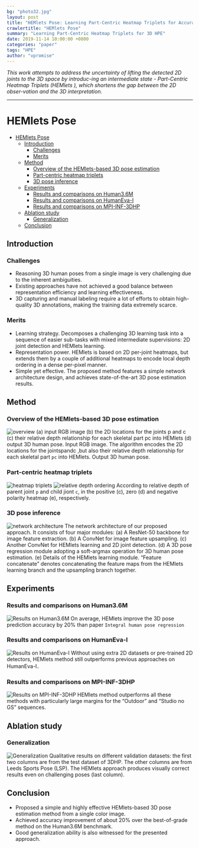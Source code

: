 ```yaml
---
bg: "photo32.jpg"
layout: post
title: "HEMlets Pose: Learning Part-Centric Heatmap Triplets for Accurate 3D Human Pose Estimation"
crawlertitle: "HEMlets Pose"
summary: "Learning Part-Centric Heatmap Triplets for 3D HPE"
date: 2019-11-14 10:00:00 +0800
categories: "paper"
tags: "HPE"
author: "vpromise"
---
```


*This work attempts to address the uncertainty of lifting the detected 2D joints to the 3D space by introduc-ing an intermediate state - Part-Centric Heatmap Triplets (HEMlets ), which shortens the gap between the 2D obser-vation and the 3D interpretation.*

---

# HEMlets Pose

- [HEMlets Pose](#hemlets-pose)
  - [Introduction](#introduction)
    - [Challenges](#challenges)
    - [Merits](#merits)
  - [Method](#method)
    - [Overview of the HEMlets-based 3D pose estimation](#overview-of-the-hemlets-based-3d-pose-estimation)
    - [Part-centric heatmap triplets](#part-centric-heatmap-triplets)
    - [3D pose inference](#3d-pose-inference)
  - [Experiments](#experiments)
    - [Results and comparisons on Human3.6M](#results-and-comparisons-on-human36m)
    - [Results and comparisons on HumanEva-I](#results-and-comparisons-on-humaneva-i)
    - [Results and comparisons on MPI-INF-3DHP](#results-and-comparisons-on-mpi-inf-3dhp)
  - [Ablation study](#ablation-study)
    - [Generalization](#generalization)
  - [Conclusion](#conclusion)

## Introduction

### Challenges
- Reasoning 3D human poses from a single image is very challenging due to the inherent ambiguities.
- Existing approaches have not achieved a good balance between representation efficiency and learning effectiveness.
- 3D capturing and manual labeling require a lot of efforts to obtain high-quality 3D annotations, making the training data extremely scarce.

### Merits
- Learning strategy. Decomposes a challenging 3D learning task into a sequence of easier sub-tasks with mixed intermediate supervisions: 2D joint detection and HEMlets learning.
- Representation power. HEMlets is based on 2D per-joint heatmaps, but extends them by a couple of additional heatmaps to encode local depth ordering in a dense per-pixel manner. 
- Simple yet effective. The proposed method features a simple network architecture design, and achieves state-of-the-art 3D pose estimation results.

## Method

### Overview of the HEMlets-based 3D pose estimation
![overview](https://i.loli.net/2019/11/14/ydDFsUpMuixVX1W.png)
(a) input RGB image 
(b) the 2D locations for the joints p and c 
(c) their relative depth relationship for each skeletal part pc into HEMlets
(d) output 3D human pose.
Input RGB image. The algorithm encodes the 2D locations for the jointspandc ,but also their relative depth relationship for each skeletal part `pc` into HEMlets. Output 3D human pose.

### Part-centric heatmap triplets
![heatmap triplets](https://i.loli.net/2019/11/14/biRa4HPngEVSJC1.png)
![relative depth ordering](https://i.loli.net/2019/11/14/TSiMmK6AHJansWy.png)
According to relative depth of parent joint `p` and child jiont `c`, in the positive (c), zero (d) and negative polarity heatmap (e), respectively.

### 3D pose inference
![network architecture](https://i.loli.net/2019/11/14/8IKosF4WZPOTBdC.png)
The network architecture of our proposed approach. It consists of four major modules: (a) A ResNet-50 backbone for image feature extraction. (b) A ConvNet for image feature upsampling. (c) Another ConvNet for HEMlets learning and 2D joint detection. (d) A 3D pose regression module adopting a soft-argmax operation for 3D human pose estimation. (e) Details of the HEMlets learning module. “Feature concatenate” denotes concatenating the feature maps from the HEMlets learning branch and the upsampling branch together.

## Experiments

### Results and comparisons on Human3.6M
![Results on Human3.6M](https://i.loli.net/2019/11/14/eqPFZwnkIb1jmGH.png)
On average, HEMlets improve the 3D pose prediction accuracy by 20% than paper `Integral human pose regression`

### Results and comparisons on HumanEva-I
![Results on HumanEva-I](https://i.loli.net/2019/11/14/F9ywWL1Zj4NG2Hg.png)
Without using extra 2D datasets or pre-trained 2D detectors, HEMlets method still outperforms previous approaches on HumanEva-I．

### Results and comparisons on MPI-INF-3DHP
![Results on MPI-INF-3DHP](https://i.loli.net/2019/11/14/Ty4zdXAOgH3S6Bx.png)
HEMlets method outperforms all these methods with particularly large margins for the “Outdoor” and “Studio no GS” sequences.

## Ablation study

### Generalization
![Generalization](https://i.loli.net/2019/11/14/uftHinIzyPoM2Zs.png)
Qualitative results on different validation datasets: the first two columns are from the test dataset of 3DHP. The other columns are from Leeds Sports Pose (LSP). The HEMlets approach produces visually correct results even on challenging poses (last column).

## Conclusion
- Proposed a simple and highly effective HEMlets-based 3D pose estimation method from a single color image.
- Achieved accuracy improvement of about 20% over the best-of-grade method on the Human3.6M benchmark.
- Good generalization ability is also witnessed for the presented approach.
